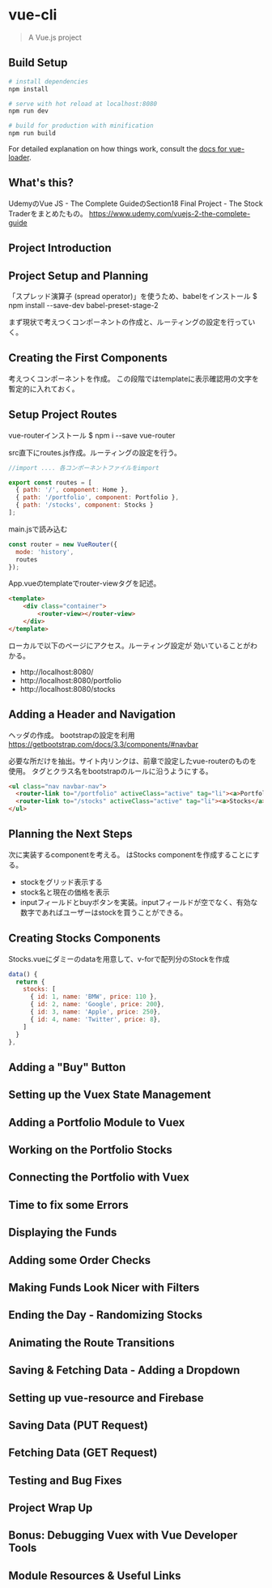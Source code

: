 # vue-cli

> A Vue.js project

## Build Setup

``` bash
# install dependencies
npm install

# serve with hot reload at localhost:8080
npm run dev

# build for production with minification
npm run build
```

For detailed explanation on how things work, consult the [docs for vue-loader](http://vuejs.github.io/vue-loader).


## What's this?

UdemyのVue JS - The Complete GuideのSection18 Final Project - The Stock Traderをまとめたもの。 https://www.udemy.com/vuejs-2-the-complete-guide

## Project Introduction

## Project Setup and Planning

「スプレッド演算子 (spread operator)」を使うため、babelをインストール
$ npm install --save-dev babel-preset-stage-2

まず現状で考えつくコンポーネントの作成と、ルーティングの設定を行っていく。

## Creating the First Components

考えつくコンポーネントを作成。
この段階ではtemplateに表示確認用の文字を暫定的に入れておく。

## Setup Project Routes

vue-routerインストール
$ npm i --save vue-router

src直下にroutes.js作成。ルーティングの設定を行う。

```javascript
//import .... 各コンポーネントファイルをimport

export const routes = [
  { path: '/', component: Home },
  { path: '/portfolio', component: Portfolio },
  { path: '/stocks', component: Stocks }
];
```

main.jsで読み込む

```javascript
const router = new VueRouter({
  mode: 'history',
  routes
});
```

App.vueのtemplateでrouter-viewタグを記述。

```html
<template>
    <div class="container">
        <router-view></router-view>
    </div>
</template>
```

ローカルで以下のページにアクセス。ルーティング設定が
効いていることがわかる。

- http://localhost:8080/
- http://localhost:8080/portfolio
- http://localhost:8080/stocks

## Adding a Header and Navigation

ヘッダの作成。
bootstrapの設定を利用
https://getbootstrap.com/docs/3.3/components/#navbar

必要な所だけを抽出。サイト内リンクは、前章で設定したvue-routerのものを
使用。
タグとクラス名をbootstrapのルールに沿うようにする。

```html
<ul class="nav navbar-nav">
  <router-link to="/portfolio" activeClass="active" tag="li"><a>Portfolio</a></router-link>
  <router-link to="/stocks" activeClass="active" tag="li"><a>Stocks</a></router-link>
</ul>
```

## Planning the Next Steps

次に実装するcomponentを考える。
はStocks componentを作成することにする。

- stockをグリッド表示する
- stock名と現在の価格を表示
- inputフィールドとbuyボタンを実装。inputフィールドが空でなく、有効な数字であればユーザーはstockを買うことができる。

## Creating Stocks Components

Stocks.vueにダミーのdataを用意して、v-forで配列分のStockを作成

```javascript
data() {
  return {
    stocks: [
      { id: 1, name: 'BMW', price: 110 },
      { id: 2, name: 'Google', price: 200},
      { id: 3, name: 'Apple', price: 250},
      { id: 4, name: 'Twitter', price: 8},
    ]
  }
},
```


## Adding a "Buy" Button

## Setting up the Vuex State Management

## Adding a Portfolio Module to Vuex

## Working on the Portfolio Stocks

## Connecting the Portfolio with Vuex

## Time to fix some Errors

## Displaying the Funds

## Adding some Order Checks

## Making Funds Look Nicer with Filters

## Ending the Day - Randomizing Stocks

## Animating the Route Transitions

## Saving &amp; Fetching Data - Adding a Dropdown

## Setting up vue-resource and Firebase

## Saving Data (PUT Request)

## Fetching Data (GET Request)

## Testing and Bug Fixes

## Project Wrap Up

## Bonus: Debugging Vuex with Vue Developer Tools

## Module Resources &amp; Useful Links

